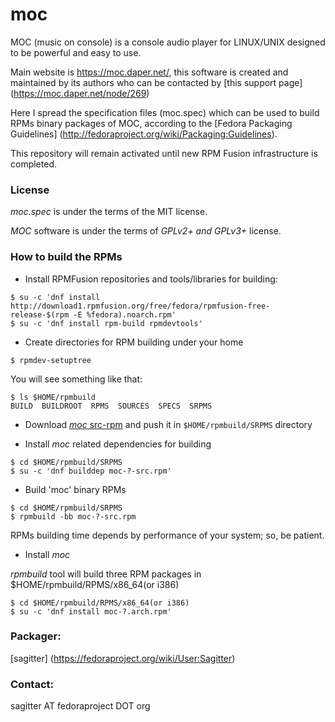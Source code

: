 # moc
MOC (music on console) is a console audio player for LINUX/UNIX designed to be powerful and easy to use.

Main website is https://moc.daper.net/, this software is created and maintained by its authors who can be contacted by [this support page] (https://moc.daper.net/node/269)

Here I spread the specification files (moc.spec) which can be used to build RPMs binary packages of MOC, according to the [Fedora Packaging Guidelines] (http://fedoraproject.org/wiki/Packaging:Guidelines).

This repository will remain activated until new RPM Fusion infrastructure is completed.

### License
*moc.spec* is under the terms of the MIT license.

*MOC* software is under the terms of *GPLv2+ and GPLv3+* license.

### How to build the RPMs

* Install RPMFusion repositories and tools/libraries for building:

```$ su -c 'dnf install http://download1.rpmfusion.org/free/fedora/rpmfusion-free-release-$(rpm -E %fedora).noarch.rpm'```
<br/>
```$ su -c 'dnf install rpm-build rpmdevtools'```

* Create directories for RPM building under your home

`$ rpmdev-setuptree`

You will see something like that:

`$ ls $HOME/rpmbuild`<br/>
`BUILD  BUILDROOT  RPMS  SOURCES  SPECS  SRPMS`

* Download [*moc* src-rpm](https://github.com/sagitter/moc/releases) and push it in `$HOME/rpmbuild/SRPMS` directory

* Install *moc* related dependencies for building

`$ cd $HOME/rpmbuild/SRPMS`<br/>
`$ su -c 'dnf builddep moc-?-src.rpm'`

* Build 'moc' binary RPMs

`$ cd $HOME/rpmbuild/SRPMS`<br/>
`$ rpmbuild -bb moc-?-src.rpm`

RPMs building time depends by performance of your system; so, be patient.

* Install *moc*

*rpmbuild* tool will build three RPM packages in $HOME/rpmbuild/RPMS/x86_64(or i386)

`$ cd $HOME/rpmbuild/RPMS/x86_64(or i386)`<br/>
`$ su -c 'dnf install moc-?.arch.rpm'`

### Packager: 
[sagitter] (https://fedoraproject.org/wiki/User:Sagitter)

### Contact:  
sagitter AT fedoraproject DOT org
